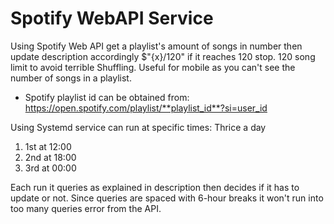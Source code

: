 # Spotify WebAPI Service 

Using Spotify Web API get a playlist's amount of songs in number then update description accordingly $"{x}/120" if it reaches 120 stop. 120 song limit to avoid terrible Shuffling. Useful for mobile as you can't see the number of songs in a playlist.

- Spotify playlist id can be obtained from: https://open.spotify.com/playlist/**playlist_id**?si=user_id

Using Systemd service can run at specific times:
Thrice a day
1. 1st at 12:00
2. 2nd at 18:00
3. 3rd at 00:00





Each run it queries as explained in description then decides if it has to update or not. Since queries are spaced with 6-hour breaks it won't run into too many queries error from the API.
